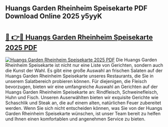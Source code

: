 ## Huangs Garden Rheinheim Speisekarte PDF Download Online 2025 y5yyK

# <h2><a href="http://gcbcugh.nevu.top/?p=Huangs+Garden+Rheinheim+Speisekarte">🔗 👉🔴 Huangs Garden Rheinheim Speisekarte 2025 PDF</a></h2>

[![Huangs Garden Rheinheim Speisekarte 2025 PDF](https://i.imgur.com/dBaPXMq.png)](http://gcbcugh.nevu.top/?p=Huangs+Garden+Rheinheim+Speisekarte)
Die Huangs Garden Rheinheim Speisekarte ist nicht nur eine Liste von Gerichten, sondern auch die Kunst der Wahl. Es gibt eine große Auswahl an frischen Salaten auf der Huangs Garden Rheinheim Speisekarte unseres Restaurants, die Sie in unserem Salatbereich probieren können. Für diejenigen, die Fleisch bevorzugen, bieten wir eine umfangreiche Auswahl an Gerichten auf der Huangs Garden Rheinheim Speisekarte an: Rindfleisch, Schweinefleisch, Huhn und Fisch. Unseren Auserwählten bieten wir exquisite Gerichte wie Schaschlik und Steak an, die auf einem alten, natürlichen Feuer zubereitet werden. Wenn Sie sich nicht entscheiden können, was Sie von der Huangs Garden Rheinheim Speisekarte wünschen, ist unser Team bereit zu helfen und Ihnen einen komfortablen und angenehmen Service zu bieten.
